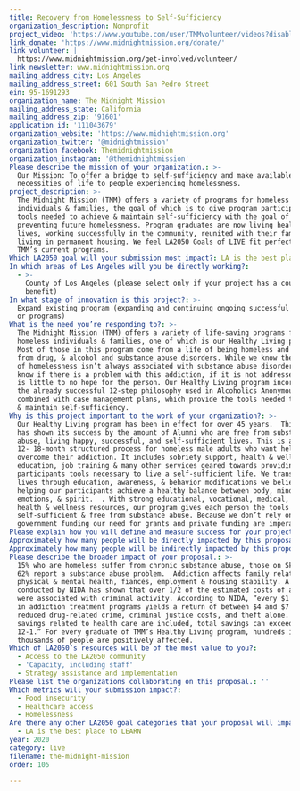 ```yaml
---
title: Recovery from Homelessness to Self-Sufficiency
organization_description: Nonprofit
project_video: 'https://www.youtube.com/user/TMMvolunteer/videos?disable_polymer=1'
link_donate: 'https://www.midnightmission.org/donate/'
link_volunteer: |
  https://www.midnightmission.org/get-involved/volunteer/
link_newsletter: www.midnightmission.org
mailing_address_city: Los Angeles
mailing_address_street: 601 South San Pedro Street
ein: 95-1691293
organization_name: The Midnight Mission
mailing_address_state: California
mailing_address_zip: '91601'
application_id: '111043679'
organization_website: 'https://www.midnightmission.org'
organization_twitter: '@midnightmission'
organization_facebook: Themidnightmission
organization_instagram: '@themidnightmission'
Please describe the mission of your organization.: >-
  Our Mission: To offer a bridge to self-sufficiency and make available the
  necessities of life to people experiencing homelessness.
project_description: >-
  The Midnight Mission (TMM) offers a variety of programs for homeless
  individuals & families, the goal of which is to give program participants the
  tools needed to achieve & maintain self-sufficiency with the goal of
  preventing future homelessness. Program graduates are now living healthy
  lives, working successfully in the community, reunited with their families and
  living in permanent housing. We feel LA2050 Goals of LIVE fit perfectly within
  TMM’s current programs. 
Which LA2050 goal will your submission most impact?: LA is the best place to LIVE
In which areas of Los Angeles will you be directly working?:
  - >-
    County of Los Angeles (please select only if your project has a countywide
    benefit)
In what stage of innovation is this project?: >-
  Expand existing program (expanding and continuing ongoing successful projects
  or programs)
What is the need you’re responding to?: >-
  The Midnight Mission (TMM) offers a variety of life-saving programs for
  homeless individuals & families, one of which is our Healthy Living program.
  Most of those in this program come from a life of being homeless and suffer
  from drug, & alcohol and substance abuse disorders. While we know the problem
  of homelessness isn’t always associated with substance abuse disorders, we do
  know if there is a problem with this addiction, if it is not addressed, there
  is little to no hope for the person. Our Healthy Living program incorporates
  the already successful 12-step philosophy used in Alcoholics Anonymous (AA),
  combined with case management plans, which provide the tools needed to achieve
  & maintain self-sufficiency.
Why is this project important to the work of your organization?: >-
  Our Healthy Living program has been in effect for over 45 years.  This program
  has shown its success by the amount of Alumni who are free from substance
  abuse, living happy, successful, and self-sufficient lives. This is a NO COST
  12- 18-month structured process for homeless male adults who want help to
  overcome their addiction. It includes sobriety support, health & wellness,
  education, job training & many other services geared towards providing our
  participants tools necessary to live a self-sufficient life. We transform
  lives through education, awareness, & behavior modifications we believe in
  helping our participants achieve a healthy balance between body, mind,
  emotions, & spirit.  . With strong educational, vocational, medical, legal,
  health & wellness resources, our program gives each person the tools to become
  self-sufficient & free from substance abuse. Because we don’t rely on
  government funding our need for grants and private funding are imperative. 
Please explain how you will define and measure success for your project.: "\tRecovery program participants will learn how to manage their addiction by attending 90% of their individual counseling sessions (1 session per week).\n\tParticipants will learn how to interact with their peers, gain self-awareness and interpersonal skills by attending 100% of their psycho-educational groups (2 groups per week).\n\tClients will examine their life choices and learn how to solve their problems by attending 100% of their case management conferences (1 session per week).\n\n"
Approximately how many people will be directly impacted by this proposal?: '1300'
Approximately how many people will be indirectly impacted by this proposal?: '7800'
Please describe the broader impact of your proposal.: >-
  15% who are homeless suffer from chronic substance abuse, those on Skid Row,
  62% report a substance abuse problem.  Addiction affects family relationships,
  physical & mental health, fiancés, employment & housing stability. A study
  conducted by NIDA has shown that over 1/2 of the estimated costs of addiction
  were associated with criminal activity. According to NIDA, “every $1 invested
  in addiction treatment programs yields a return of between $4 and $7 in
  reduced drug-related crime, criminal justice costs, and theft alone. When
  savings related to health care are included, total savings can exceed costs by
  12-1.” For every graduate of TMM’s Healthy Living program, hundreds if not
  thousands of people are positively affected. 
Which of LA2050’s resources will be of the most value to you?:
  - Access to the LA2050 community
  - 'Capacity, including staff'
  - Strategy assistance and implementation
Please list the organizations collaborating on this proposal.: ''
Which metrics will your submission impact?:
  - Food insecurity
  - Healthcare access
  - Homelessness
Are there any other LA2050 goal categories that your proposal will impact?:
  - LA is the best place to LEARN
year: 2020
category: live
filename: the-midnight-mission
order: 105

---
```

